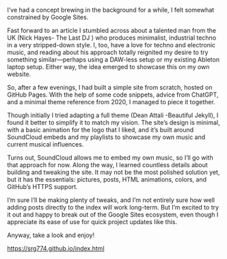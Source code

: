 I’ve had a concept brewing in the background for a while, I felt somewhat constrained by Google Sites. 

Fast forward to an article I stumbled across about a talented man from the UK (Nick Hayes- The Last DJ ) who produces minimalist, industrial techno in a very stripped-down style. I, too, have a love for techno and electronic music, and reading about his approach totally reignited my desire to try something similar—perhaps using a DAW-less setup or my existing Ableton laptop setup. Either way, the idea emerged to showcase this on my own website.

So, after a few evenings, I had built a simple site from scratch, hosted on GitHub Pages. With the help of some code snippets, advice from ChatGPT, and a minimal theme reference from 2020, I managed to piece it together. 

Though initially I tried adapting a full theme  (Dean Attali -Beautiful Jekyll), I found it better to simplify it to match my vision. The site’s design is minimal, with a basic animation for the logo that I liked, and it’s built around SoundCloud embeds and my playlists to showcase my own music and current musical influences.

Turns out, SoundCloud allows me to embed my own music, so I’ll go with that approach for now. Along the way, I learned countless details about building and tweaking the site. It may not be the most polished solution yet, but it has the essentials: pictures, posts, HTML animations, colors, and GitHub’s HTTPS support. 

I’m sure I’ll be making plenty of tweaks, and I’m not entirely sure how well adding posts directly to the index will work long-term. But I’m excited to try it out and happy to break out of the Google Sites ecosystem, even though I appreciate its ease of use for quick project updates like this.

Anyway, take a look and enjoy!


https://srg774.github.io/index.html
